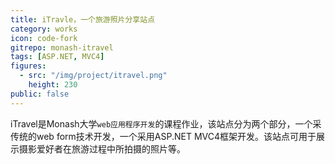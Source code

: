 ```yaml
---
title: iTravle，一个旅游照片分享站点
category: works
icon: code-fork
gitrepo: monash-itravel
tags: [ASP.NET, MVC4]
figures:
  - src: "/img/project/itravel.png"
    height: 230
public: false
---
```


iTravel是Monash大学`web应用程序开发`的课程作业，该站点分为两个部分，一个采传统的web form技术开发，一个采用ASP.NET MVC4框架开发。该站点可用于展示摄影爱好者在旅游过程中所拍摄的照片等。